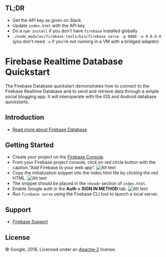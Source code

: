 TL;DR
-----

- Get the API key as given on Slack
- Update `index.html` with the API key
- Do a `npm install` if you don't have `firebase` installed globally
- `./node_modules/firebase-tools/bin/firebase serve -p 8088 -o 0.0.0.0` (you don't need `-o` if you're not running in a VM with a bridged adapter)

Firebase Realtime Database Quickstart
=============================

The Firebase Database quickstart demonstrates how to connect to the Firebase Realtime Database and
to send and retrieve data through a simple social blogging app. It will interoperate with the iOS and
Android database quickstarts.

Introduction
------------

- [Read more about Firebase Database](https://firebase.google.com/docs/database/)

Getting Started
---------------

- Create your project on the [Firebase Console](https://console.firebase.google.com).
- From your Firebase project console, click on red circle button with the caption "Add Firebase to your web app".
![Alt text](/database/pics/redcircle.png?raw=true "Red Circle")
- Copy the initialization snippet into the index.html file by clicking the red HTML.
![Alt text](/database/pics/snippet.png?raw=true "Snippet")
- The snippet should be placed in the `<head>` section of `index.html`.
- Enable Google auth in the **Auth > SIGN IN METHOD** tab.
![Alt text](/database/pics/enable.png?raw=true "Enable google auth")
- Run `firebase serve` using the Firebase CLI tool to launch a local server.

Support
-------

- [Firebase Support](https://firebase.google.com/support/)

License
-------

© Google, 2016. Licensed under an [Apache-2](../LICENSE) license.
